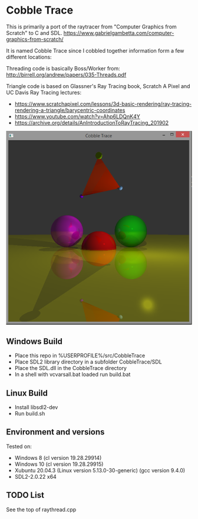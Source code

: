 # Cobble Trace

This is primarily a port of the raytracer from "Computer Graphics from Scratch"
to C and SDL.
 https://www.gabrielgambetta.com/computer-graphics-from-scratch/

It is named Cobble Trace since I cobbled together information form a few 
different locations:

Threading code is basically Boss/Worker from:
http://birrell.org/andrew/papers/035-Threads.pdf

Triangle code is based on Glassner's Ray Tracing book, Scratch A Pixel and UC Davis Ray Tracing lectures:
- https://www.scratchapixel.com/lessons/3d-basic-rendering/ray-tracing-rendering-a-triangle/barycentric-coordinates
- https://www.youtube.com/watch?v=Ahp6LDQnK4Y
- https://archive.org/details/AnIntroductionToRayTracing_201902


![Screenshot](screenshot.png)

## Windows Build
- Place this repo in %USERPROFILE%/src/CobbleTrace
- Place SDL2 library directory in a subfolder CobbleTrace/SDL
- Place the SDL.dll in the CobbleTrace directory
- In a shell with vcvarsall.bat loaded run build.bat

## Linux Build
- Install libsdl2-dev
- Run build.sh

## Environment and versions
Tested on:
- Windows 8 (cl version 19.28.29914)
- Windows 10 (cl version 19.28.29915)
- Xubuntu 20.04.3 (Linux version 5.13.0-30-generic) (gcc version 9.4.0)
- SDL2-2.0.22 x64

## TODO List
See the top of raythread.cpp 